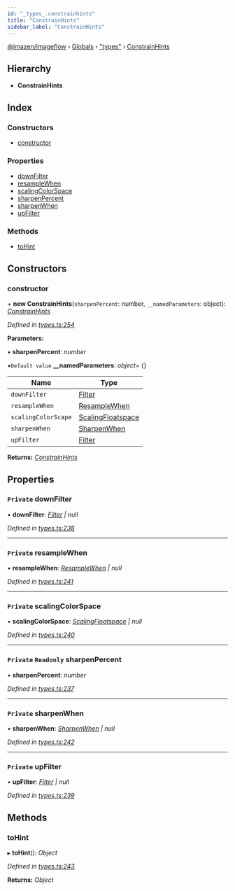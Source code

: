 ```yaml
---
id: "_types_.constrainhints"
title: "ConstrainHints"
sidebar_label: "ConstrainHints"
---
```


[@imazen/imageflow](../index.md) › [Globals](../globals.md) › ["types"](../modules/_types_.md) › [ConstrainHints](_types_.constrainhints.md)

## Hierarchy

* **ConstrainHints**

## Index

### Constructors

* [constructor](_types_.constrainhints.md#constructor)

### Properties

* [downFilter](_types_.constrainhints.md#private-downfilter)
* [resampleWhen](_types_.constrainhints.md#private-resamplewhen)
* [scalingColorSpace](_types_.constrainhints.md#private-scalingcolorspace)
* [sharpenPercent](_types_.constrainhints.md#private-readonly-sharpenpercent)
* [sharpenWhen](_types_.constrainhints.md#private-sharpenwhen)
* [upFilter](_types_.constrainhints.md#private-upfilter)

### Methods

* [toHint](_types_.constrainhints.md#tohint)

## Constructors

###  constructor

\+ **new ConstrainHints**(`sharpenPercent`: number, `__namedParameters`: object): *[ConstrainHints](_types_.constrainhints.md)*

*Defined in [types.ts:254](https://github.com/imazen/imageflow-node/blob/8d7450b/lib/types.ts#L254)*

**Parameters:**

▪ **sharpenPercent**: *number*

▪`Default value`  **__namedParameters**: *object*= {}

Name | Type |
------ | ------ |
`downFilter` | [Filter](../enums/_types_.filter.md) |
`resampleWhen` | [ResampleWhen](../enums/_types_.resamplewhen.md) |
`scalingColorScape` | [ScalingFloatspace](../enums/_types_.scalingfloatspace.md) |
`sharpenWhen` | [SharpenWhen](../enums/_types_.sharpenwhen.md) |
`upFilter` | [Filter](../enums/_types_.filter.md) |

**Returns:** *[ConstrainHints](_types_.constrainhints.md)*

## Properties

### `Private` downFilter

• **downFilter**: *[Filter](../enums/_types_.filter.md) | null*

*Defined in [types.ts:238](https://github.com/imazen/imageflow-node/blob/8d7450b/lib/types.ts#L238)*

___

### `Private` resampleWhen

• **resampleWhen**: *[ResampleWhen](../enums/_types_.resamplewhen.md) | null*

*Defined in [types.ts:241](https://github.com/imazen/imageflow-node/blob/8d7450b/lib/types.ts#L241)*

___

### `Private` scalingColorSpace

• **scalingColorSpace**: *[ScalingFloatspace](../enums/_types_.scalingfloatspace.md) | null*

*Defined in [types.ts:240](https://github.com/imazen/imageflow-node/blob/8d7450b/lib/types.ts#L240)*

___

### `Private` `Readonly` sharpenPercent

• **sharpenPercent**: *number*

*Defined in [types.ts:237](https://github.com/imazen/imageflow-node/blob/8d7450b/lib/types.ts#L237)*

___

### `Private` sharpenWhen

• **sharpenWhen**: *[SharpenWhen](../enums/_types_.sharpenwhen.md) | null*

*Defined in [types.ts:242](https://github.com/imazen/imageflow-node/blob/8d7450b/lib/types.ts#L242)*

___

### `Private` upFilter

• **upFilter**: *[Filter](../enums/_types_.filter.md) | null*

*Defined in [types.ts:239](https://github.com/imazen/imageflow-node/blob/8d7450b/lib/types.ts#L239)*

## Methods

###  toHint

▸ **toHint**(): *Object*

*Defined in [types.ts:243](https://github.com/imazen/imageflow-node/blob/8d7450b/lib/types.ts#L243)*

**Returns:** *Object*
